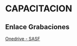 # CAPACITACION


## Enlace Grabaciones

[Onedrive - SASF](https://1drv.ms/u/s!AiKbXldqGBx9kjQxs-eCVTOzmTTW?e=NFhREw)
